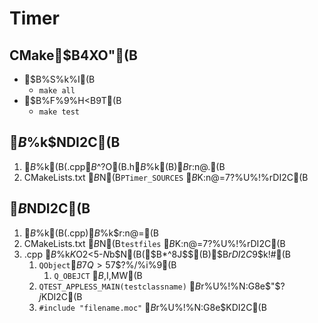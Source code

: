 # Timer

## CMake$B4XO"(B
-  $B%S%k%I(B
    - `make all`
- $B%F%9%H<B9T(B
    - `make test`

## $B%U%!%$%k$NDI2C(B
1. $B%U%!%$%k(B(.cpp$B$^$?$O(B.h$B%U%!%$%k(B)$B$r:n@.(B
1. CMakeLists.txt $B$N(B`PTimer_SOURCES` $B$K:n@=$7$?%U%!%$%k$rDI2C(B

## $B%F%9%H$NDI2C(B
1. $B%U%!%$%k(B(.cpp)$B%U%!%$%k$r:n@=(B
1. CMakeLists.txt $B$N(B`testfiles` $B$K:n@=$7$?%U%!%$%k$rDI2C(B
1. .cpp $B%U%!%$%k$K$O2<5-$N$b$N(B($B$*$^$8$J$$(B)$B$rDI2C$9$k!#(B
    1. `QObject`$B7Q>5$7$?%/%i%9(B
        1. `Q_OBEJCT` $B%^%/%m$,I,MW(B
    1. `QTEST_APPLESS_MAIN(testclassname)` $B$r%U%!%$%k$N:G8e$"$?$j$KDI2C(B
    1. `#include "filename.moc"` $B$r%U%!%$%k$N:G8e$KDI2C(B

